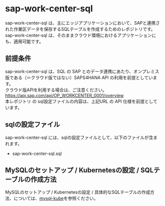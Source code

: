 # sap-work-center-sql
sap-work-center-sql は、主にエッジアプリケーションにおいて、SAPと連携された作業区データを保存するSQLテーブルを作成するためのレポジトリです。  
sap-work-center-sql は、そのままクラウド環境におけるアプリケーションにも、適用可能です。  

## 前提条件  
sap-work-center-sql は、SQL の SAP とのデータ連携にあたり、オンプレミス版である（＝クラウド版ではない）SAPS4HANA API の利用を前提としています。  
クラウド版APIを利用する場合は、ご注意ください。  
https://api.sap.com/api/OP_WORKCENTER_0001/overview  
本レポジトリ の sql設定ファイルの内容は、上記URL の API 仕様を前提としています。  

## sqlの設定ファイル  
sap-work-center-sql には、sqlの設定ファイルとして、以下のファイルが含まれます。 

* sap-work-center-sql.sql  

## MySQLのセットアップ / Kubernetesの設定 / SQLテーブルの作成方法  
MySQLのセットアップ / Kubernetesの設定 / 具体的なSQLテーブルの作成方法、については、[mysql-kube](https://github.com/latonaio/mysql-kube)を参照ください。  